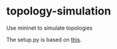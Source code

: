 # topology-simulation
Use mininet to simulate topologies

The setup.py is based on [this](https://github.com/pypa/sampleproject/blob/master/setup.py).
